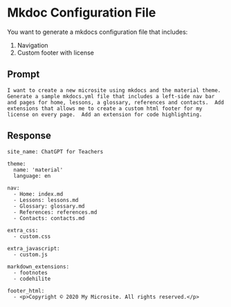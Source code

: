 # Mkdoc Configuration File

You want to generate a mkdocs configuration file that includes:

1. Navigation
2. Custom footer with license

## Prompt

```
I want to create a new microsite using mkdocs and the material theme.  Generate a sample mkdocs.yml file that includes a left-side nav bar and pages for home, lessons, a glossary, references and contacts.  Add extensions that allows me to create a custom html footer for my license on every page.  Add an extension for code highlighting.
```

## Response

```
site_name: ChatGPT for Teachers

theme:
  name: 'material'
  language: en

nav:
  - Home: index.md
  - Lessons: lessons.md
  - Glossary: glossary.md
  - References: references.md
  - Contacts: contacts.md

extra_css:
  - custom.css

extra_javascript:
  - custom.js

markdown_extensions:
  - footnotes
  - codehilite

footer_html:
  - <p>Copyright © 2020 My Microsite. All rights reserved.</p>
```